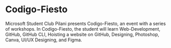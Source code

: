 # Codigo-Fiesto
Microsoft Student Club Pilani presents Codigo-Fiesto, an event with a series of workshops. In Codigo-Fiesto, the student will learn Web-Development, GitHub, GitHub CLI, Hoisting a website on GitHub, Designing, Photoshop, Canva, UI/UX Designing, and Figma.

